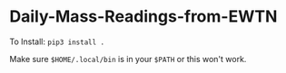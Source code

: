 # Daily-Mass-Readings-from-EWTN

To Install:
`pip3 install .`

Make sure `$HOME/.local/bin` is in your `$PATH` or this won't work.
